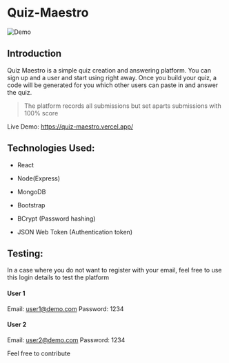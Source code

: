# Quiz-Maestro
![Demo](https://user-images.githubusercontent.com/54324954/203569633-217a8585-d758-412c-808e-697c6ca1b942.png)

## Introduction
Quiz Maestro is a simple quiz creation and answering platform. You can sign up and a user and start using right away. Once you build your quiz, a code will be generated for you
which other users can paste in and answer the quiz. 

> The platform records all submissions but set aparts submissions with 100% score

Live Demo: https://quiz-maestro.vercel.app/

## Technologies Used:
- React
- Node(Express)
- MongoDB
- Bootstrap

- BCrypt (Password hashing)
- JSON Web Token (Authentication token)

## Testing:
In a case where you do not want to register with your email, feel free to use this login details to test the platform
#### User 1
Email: user1@demo.com
Password: 1234
#### User 2
Email: user2@demo.com
Password: 1234

Feel free to contribute
